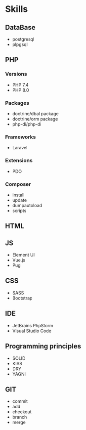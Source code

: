 # Skills

## DataBase
- postgresql
- plpgsql

## PHP

### Versions
- PHP 7.4
- PHP 8.0

### Packages
- doctrine/dbal package
- doctrine/orm package
- php-di/php-di

### Frameworks
- Laravel

### Extensions
- PDO

### Composer
- install
- update
- dumpautoload
- scripts

## HTML

## JS
- Element UI
- Vue.js
- Pug

## CSS
- SASS
- Bootstrap


## IDE
- JetBrains PhpStorm
- Visual Studio Code 

## Programming principles
- SOLID
- KISS
- DRY
- YAGNI

## GIT
- commit
- add
- checkout
- branch
- merge
